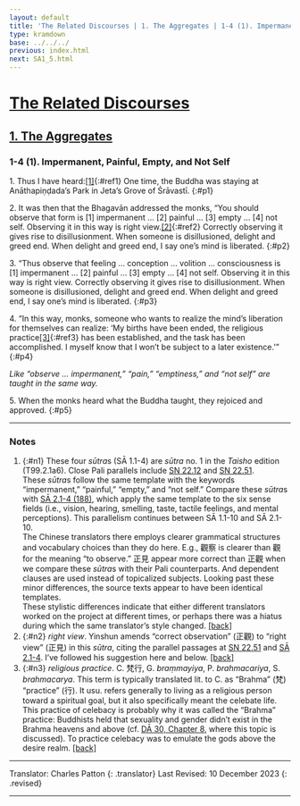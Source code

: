 ```yaml
---
layout: default
title: 'The Related Discourses | 1. The Aggregates | 1-4 (1). Impermanent, Painful, Empty, and Not Self'
type: kramdown
base: ../../../
previous: index.html
next: SA1_5.html
---
```


# [The Related Discourses](../index.html)
## [1. The Aggregates](index.html)
### 1-4 (1). Impermanent, Painful, Empty, and Not Self

1\. Thus I have heard:[\[1\]](#n1){:#ref1} One time, the Buddha was staying at Anāthapiṇḍada’s Park in Jeta’s Grove of Śrāvastī.
{:#p1}

2\. It was then that the Bhagavān addressed the monks, “You should observe that form is [1] impermanent … [2] painful … [3] empty … [4] not self. Observing it in this way is right view.[\[2\]](#n2){:#ref2} Correctly observing it gives rise to disillusionment. When someone is disillusioned, delight and greed end. When delight and greed end, I say one’s mind is liberated.
{:#p2}

3\. “Thus observe that feeling … conception … volition … consciousness is [1] impermanent … [2] painful … [3] empty … [4] not self. Observing it in this way is right view. Correctly observing it gives rise to disillusionment. When someone is disillusioned, delight and greed end. When delight and greed end, I say one’s mind is liberated.
{:#p3}

4\. “In this way, monks, someone who wants to realize the mind’s liberation for themselves can realize: ‘My births have been ended, the religious practice[\[3\]](#n3){:#ref3} has been established, and the task has been accomplished. I myself know that I won’t be subject to a later existence.’”
{:#p4}

<em>Like “observe … impermanent,” “pain,” “emptiness,” and “not self” are taught in the same way.</em>

5\. When the monks heard what the Buddha taught, they rejoiced and approved.
{:#p5}

---

### Notes

1. {:#n1} These four <em>sūtra</em>s (SĀ 1.1-4) are  <em>sūtra</em> no. 1 in the <cite>Taisho</cite> edition (T99.2.1a6). Close Pali parallels include <a href="https://suttacentral.net/sn22.12" target="_blank">SN 22.12</a> and <a href="https://suttacentral.net/sn22.51" target="_blank">SN 22.51</a>.<br/>
These <em>sūtra</em>s follow the same template with the keywords “impermanent,” “painful,” “empty,” and “not self.” Compare these <em>sūtra</em>s with <a href="../02/SA2_1.html" target="_blank">SĀ 2.1-4 (188)</a>, which apply the same template to the six sense fields (i.e., vision, hearing, smelling, taste, tactile feelings, and mental perceptions). This parallelism continues between SĀ 1.1-10 and SĀ 2.1-10.<br/>
The Chinese translators there employs clearer grammatical structures and vocabulary choices than they do here. E.g., 觀察 is clearer than 觀 for the meaning “to observe.” 正見 appear more correct than 正觀 when we compare these <em>sūtra</em>s with their Pali counterparts. And dependent clauses are used instead of topicalized subjects. Looking past these minor differences, the source texts appear to have been identical templates.<br/>
These stylistic differences indicate that either different translators worked on the project at different times, or perhaps there was a hiatus during which the same translator’s style changed. [\[back\]](#ref1)
2. {:#n2} <em>right view</em>. Yinshun amends “correct observation” (正觀) to “right view” (正見) in this <em>sūtra</em>, citing the parallel passages at <a href="https://suttacentral.net/sn22.51" target="_blank">SN 22.51</a> and <a href="../02/SA2_1-4.html" target="_blank">SĀ 2.1-4</a>. I’ve followed his suggestion here and below. [\[back\]](#ref2)
3. {:#n3} <em>religious practice</em>. C. 梵行, G. <em>braṃmayiya</em>, P. <em>brahmacariya</em>, S. <em>brahmacarya</em>. This term is typically translated lit. to C. as “Brahma” (梵) “practice” (行). It usu. refers generally to living as a religious person toward a spiritual goal, but it also specifically meant the celebate life. This practice of celebacy is probably why it was called the “Brahma” practice: Buddhists held that sexuality and gender didn’t exist in the Brahma heavens and above (cf. <a href="../../dirgha/DA_30-8.html#p66" target="_blank">DĀ 30, Chapter 8</a>, where this topic is discussed). To practice celebacy was to emulate the gods above the desire realm. [\[back\]](#ref3)

---

Translator: Charles Patton
{: .translator}
Last Revised: 10 December 2023
{: .revised}

---